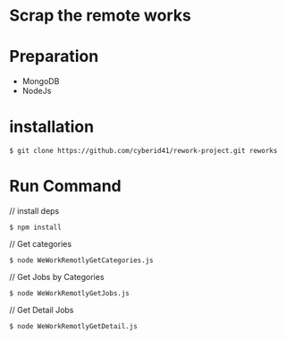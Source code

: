 # Scrap the remote works

# Preparation
- MongoDB
- NodeJs

# installation

`$ git clone https://github.com/cyberid41/rework-project.git reworks`

# Run Command

// install deps

`$ npm install`

// Get categories

`$ node WeWorkRemotlyGetCategories.js`

// Get Jobs by Categories

`$ node WeWorkRemotlyGetJobs.js`

// Get Detail Jobs

`$ node WeWorkRemotlyGetDetail.js`
